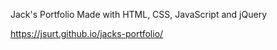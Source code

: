 Jack's Portfolio
  Made with HTML, CSS, JavaScript and jQuery

https://jsurt.github.io/jacks-portfolio/
